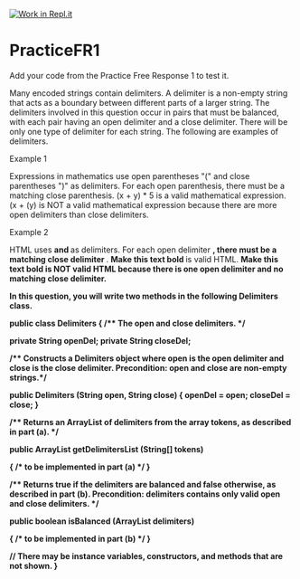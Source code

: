 [![Work in Repl.it](https://classroom.github.com/assets/work-in-replit-14baed9a392b3a25080506f3b7b6d57f295ec2978f6f33ec97e36a161684cbe9.svg)](https://classroom.github.com/online_ide?assignment_repo_id=4594963&assignment_repo_type=AssignmentRepo)
# PracticeFR1
Add your code from the Practice Free Response 1 to test it.

Many encoded strings contain delimiters. A delimiter is a non-empty string that acts as a boundary between
different parts of a larger string. The delimiters involved in this question occur in pairs that must be balanced,
with each pair having an open delimiter and a close delimiter. There will be only one type of delimiter for each
string. The following are examples of delimiters.

Example 1

Expressions in mathematics use open parentheses "(" and close parentheses ")" as delimiters. For each
open parenthesis, there must be a matching close parenthesis.
(x + y) * 5 is a valid mathematical expression.
(x + (y)
is NOT a valid mathematical expression because there are more open delimiters
than close delimiters.

Example 2

HTML uses <B> and </B> as delimiters. For each open delimiter <B>, there must be a matching close
delimiter </B>.
<B> Make this text bold </B>
is valid HTML.
<B> Make this text bold </UB>
is NOT valid HTML because there is one open
delimiter and no matching close delimiter.


In this question, you will write two methods in the following Delimiters class.

public class Delimiters
{
/** The open and close delimiters. */

   private String openDel;
   private String closeDel;
   
   /** Constructs a Delimiters object where open is the open delimiter and close is the
   close delimiter.
   Precondition: open and close are non-empty strings.*/

public Delimiters (String open, String close)
{
   openDel = open;
   closeDel = close;
}

/** Returns an ArrayList of delimiters from the array tokens, as described in part (a). */

public ArrayList<String> getDelimitersList (String[] tokens)
  
{ /* to be implemented in part (a) */ }

/** Returns true if the delimiters are balanced and false otherwise, as described in part (b).
Precondition: delimiters contains only valid open and close delimiters.
*/

public boolean isBalanced (ArrayList<String> delimiters)
  
{ /* to be implemented in part (b) */ }

// There may be instance variables, constructors, and methods that are not shown.
}
